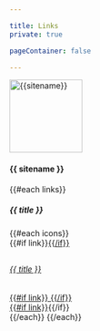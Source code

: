 ```yaml
---

title: Links
private: true

pageContainer: false

---
```


<div class="container mw-md py-5 w-100 text-center">
    <img src="{{gravatar.main}}?r=g&d=mp&s=256" alt="{{sitename}}" class="mw-50 rounded-circle img-thumbnail bg-dark border-dark og-image" style="width:128px;">
    <h4 class="mt-4">{{ sitename }}</h4>
    {{#each links}}
        <h5 class="mt-4 mb-2">{{ title }}</h5>
        {{#each icons}}
            <div class="py-2">{{#if link}}<a href="{{link}}" title="{{title}}" class="text-dark">{{/if}}
                <div class="row d-flex justify-content-between align-items-center no-gutters bg-light br-2 py-2">
                    <div class="col-1">
                        <h2>
                            <i class="{{icon}}"></i>
                        </h2>
                    </div>
                    <div class="col-10">
                        <h6>{{ title }}</h6>
                    </div>
                    <div class="col-1 text-right pr-3">
                        {{#if link}}
                            <i class="far fa-external-link"></i>
                        {{/if}}
                    </div>
                </div>
            {{#if link}}</a>{{/if}}</div>
        {{/each}}
    {{/each}}
</div>
